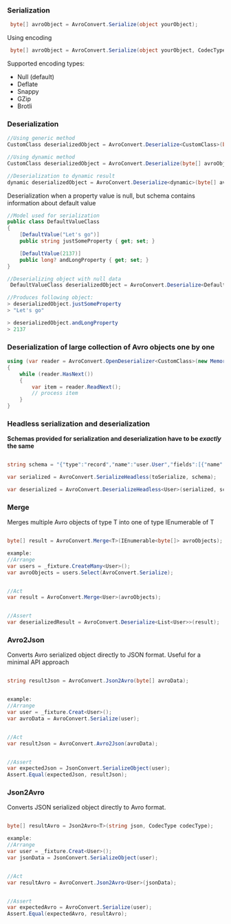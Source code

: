 ### Serialization
```csharp
 byte[] avroObject = AvroConvert.Serialize(object yourObject);
```

Using encoding
```csharp
 byte[] avroObject = AvroConvert.Serialize(object yourObject, CodecType.Snappy);
```
Supported encoding types:
- Null (default)
- Deflate
- Snappy
- GZip
- Brotli


### Deserialization

```csharp
//Using generic method
CustomClass deserializedObject = AvroConvert.Deserialize<CustomClass>(byte[] avroObject);

//Using dynamic method
CustomClass deserializedObject = AvroConvert.Deserialize(byte[] avroObject, typeof(CustomClass));

//Deserialization to dynamic result
dynamic deserializedObject = AvroConvert.Deserialize<dynamic>(byte[] avroObject);
```

Deserialization when a property value is null, but schema contains information about default value
```csharp
//Model used for serialization
public class DefaultValueClass
{
    [DefaultValue("Let's go")]
    public string justSomeProperty { get; set; }

    [DefaultValue(2137)]
    public long? andLongProperty { get; set; }
}

//Deserializing object with null data
 DefaultValueClass deserializedObject = AvroConvert.Deserialize<DefaultValueClass>(byte[] avroObject);

//Produces following object:
> deserializedObject.justSomeProperty
> "Let's go"

> deserializedObject.andLongProperty
> 2137
```

### Deserialization of large collection of Avro objects one by one
```csharp
using (var reader = AvroConvert.OpenDeserializer<CustomClass>(new MemoryStream(avroObject)))
{
    while (reader.HasNext())
    {
        var item = reader.ReadNext();
        // process item
    }
}
```


### Headless serialization and deserialization

**Schemas provided for serialization and deserialization have to be *exactly* the same**

```csharp

string schema = "{"type":"record","name":"user.User","fields":[{"name":"name","type":,"string"},{"name":"favorite_number","type":["null","int"]},{"name":"favorite_color","type":["null","string"]}]}";

var serialized = AvroConvert.SerializeHeadless(toSerialize, schema);

var deserialized = AvroConvert.DeserializeHeadless<User>(serialized, schema);

```


### Merge

Merges multiple Avro objects of type T into one of type IEnumerable of T

```csharp

byte[] result = AvroConvert.Merge<T>(IEnumerable<byte[]> avroObjects);

example:
//Arrange
var users = _fixture.CreateMany<User>();
var avroObjects = users.Select(AvroConvert.Serialize);


//Act 
var result = AvroConvert.Merge<User>(avroObjects);


//Assert
var deserializedResult = AvroConvert.Deserialize<List<User>>(result);

```


### Avro2Json

Converts Avro serialized object directly to JSON format. Useful for a minimal API approach

```csharp

string resultJson = AvroConvert.Json2Avro(byte[] avroData);


example:
//Arrange
var user = _fixture.Creat<User>();
var avroData = AvroConvert.Serialize(user);


//Act 
var resultJson = AvroConvert.Avro2Json(avroData);


//Assert
var expectedJson = JsonConvert.SerializeObject(user);
Assert.Equal(expectedJson, resultJson);

```

### Json2Avro

Converts JSON serialized object directly to Avro format.

```csharp

byte[] resultAvro = Json2Avro<T>(string json, CodecType codecType);

example:
//Arrange
var user = _fixture.Creat<User>();
var jsonData = JsonConvert.SerializeObject(user);


//Act 
var resultAvro = AvroConvert.Json2Avro<User>(jsonData);


//Assert
var expectedAvro = AvroConvert.Serialize(user);
Assert.Equal(expectedAvro, resultAvro);

```